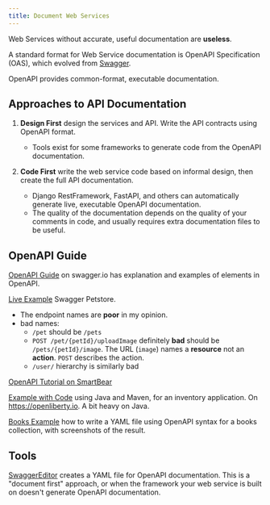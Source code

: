 ```yaml
---
title: Document Web Services
---
```


Web Services without accurate, useful documentation are **useless**.

A standard format for Web Service documentation is OpenAPI Specification
(OAS), which evolved from [Swagger][swagger].

OpenAPI provides common-format, executable documentation.


## Approaches to API Documentation

1. **Design First** design the services and API. Write the API contracts using OpenAPI format.  
   - Tools exist for some frameworks to generate code from the OpenAPI documentation.

2. **Code First** write the web service code based on informal design, then create the full API documentation. 
   - Django RestFramework, FastAPI, and others can automatically generate live, executable OpenAPI documentation.
   - The quality of the documentation depends on the quality of your comments in code, and usually requires extra documentation files to be useful.


## OpenAPI Guide

[OpenAPI Guide](https://swagger.io/docs/specification/about/) on swagger.io has explanation and examples of elements in OpenAPI.

[Live Example](https://petstore.swagger.io/) Swagger Petstore. 
- The endpoint names are **poor** in my opinion.
- bad names: 
  - `/pet` should be `/pets`
  - `POST /pet/{petId}/uploadImage` definitely **bad** should be `/pets/{petId}/image`.  The URL (`image`) names a **resource** not an **action**. `POST` describes the action.
  - `/user/` hierarchy is similarly bad

[OpenAPI Tutorial on SmartBear](https://support.smartbear.com/swaggerhub/docs/tutorials/openapi-3-tutorial.html)

[Example with Code](https://openliberty.io/guides/microprofile-openapi.html) using Java and Maven, for an inventory application.  On <https://openliberty.io>.  A bit heavy on Java.


[Books Example](https://betterprogramming.pub/how-to-document-your-rest-api-with-openapi-aka-swagger-b0bcc118ebe7) how to write a YAML file using OpenAPI syntax for a books collection, with screenshots of the result.


## Tools

[SwaggerEditor](https://github.com/swagger-api/swagger-editor) creates a YAML file for OpenAPI documentation. This is a "document first" approach, or when the framework your web service is built on doesn't generate OpenAPI documentation.













[swagger]: https://swagger.io
